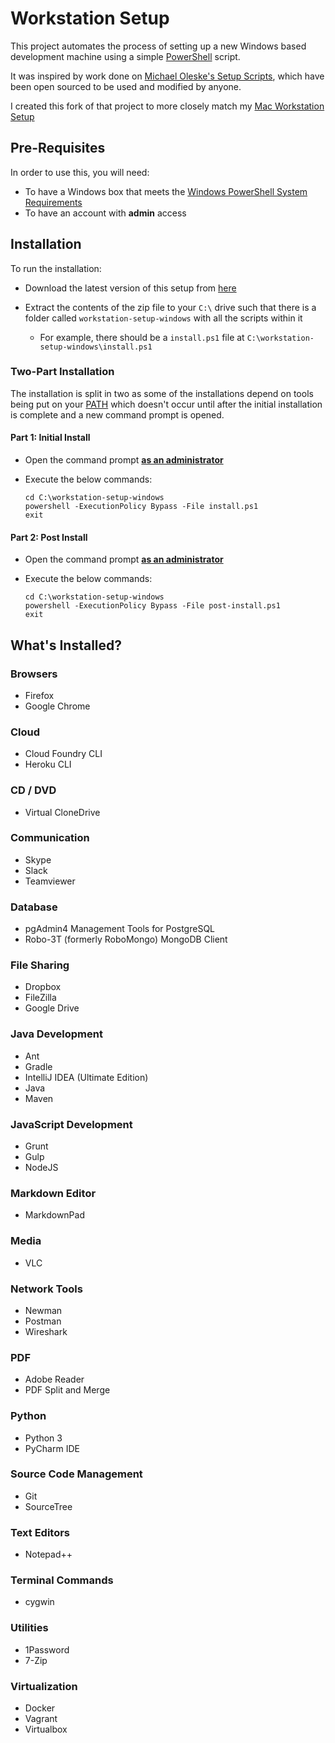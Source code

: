 # Workstation Setup

This project automates the process of setting up a new Windows based development machine using a simple [PowerShell](https://docs.microsoft.com/en-us/powershell/scripting/getting-started/getting-started-with-windows-powershell?view=powershell-6) script.

It was inspired by work done on [Michael Oleske's Setup Scripts](https://github.com/moleske/setup-scripts), which have been open sourced to be used and modified by anyone.

I created this fork of that project to more closely match my [Mac Workstation Setup](https://github.com/rmkiriako/workstation-setup-mac)


## Pre-Requisites

In order to use this, you will need:
 
* To have a Windows box that meets the [Windows PowerShell System Requirements](https://docs.microsoft.com/en-us/powershell/scripting/setup/windows-powershell-system-requirements?view=powershell-6)
* To have an account with **admin** access


## Installation

To run the installation:

* Download the latest version of this setup from [here](https://github.com/rmkiriako/workstation-setup-windows/archive/master.zip)

* Extract the contents of the zip file to your `C:\` drive such that there is a folder called `workstation-setup-windows` with all the scripts within it

    * For example, there should be a `install.ps1` file at `C:\workstation-setup-windows\install.ps1`

### Two-Part Installation

The installation is split in two as some of the installations depend on tools being put on your [PATH](https://en.wikipedia.org/wiki/PATH_(variable)) which doesn't occur until after the initial installation is complete and a new command prompt is opened.

#### Part 1: Initial Install

* Open the command prompt **[as an administrator](http://www.howtogeek.com/194041/how-to-open-the-command-prompt-as-administrator-in-windows-8.1)**

* Execute the below commands:

  ```
  cd C:\workstation-setup-windows
  powershell -ExecutionPolicy Bypass -File install.ps1
  exit
  ```

#### Part 2: Post Install

* Open the command prompt **[as an administrator](http://www.howtogeek.com/194041/how-to-open-the-command-prompt-as-administrator-in-windows-8.1)**

* Execute the below commands:

  ```
  cd C:\workstation-setup-windows
  powershell -ExecutionPolicy Bypass -File post-install.ps1
  exit
  ```

## What's Installed?

### Browsers

* Firefox
* Google Chrome

### Cloud

* Cloud Foundry CLI
* Heroku CLI

### CD / DVD

* Virtual CloneDrive

### Communication

* Skype
* Slack
* Teamviewer

### Database

* pgAdmin4 Management Tools for PostgreSQL
* Robo-3T (formerly RoboMongo) MongoDB Client

### File Sharing

* Dropbox
* FileZilla
* Google Drive

### Java Development

* Ant
* Gradle
* IntelliJ IDEA (Ultimate  Edition)
* Java
* Maven

### JavaScript Development

* Grunt
* Gulp
* NodeJS

### Markdown Editor

* MarkdownPad

### Media

* VLC

### Network Tools

* Newman
* Postman
* Wireshark

### PDF

* Adobe Reader
* PDF Split and Merge

### Python

* Python 3
* PyCharm IDE

### Source Code Management

* Git
* SourceTree

### Text Editors

* Notepad++

### Terminal Commands 

* cygwin

### Utilities

* 1Password
* 7-Zip

### Virtualization

* Docker
* Vagrant
* Virtualbox

